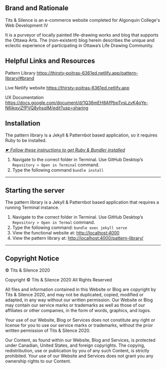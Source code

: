 ## Brand and Rationale

Tits & Silence is an e-commerce website completed for Algonquin College's Web Development IV

It is a purveyor of locally painted life-drawing works and blog that supports the Ottawa Arts. The (non-existent) blog herein describes the unique and eclectic experience of participating in Ottawa’s Life Drawing Community.

## Helpful Links and Resources

Pattern Library
https://thirsty-poitras-6361ed.netlify.app/pattern-library/#brand

Live Netlify website
https://thirsty-poitras-6361ed.netlify.app

UX Documentation
https://docs.google.com/document/d/1Q36mEH8AfPbpTvsLzyK4qYe-N6ikqyjZfPVQ8yhsqlM/edit?usp=sharing

## Installation

The pattern library is a Jekyll & Patternbot based application, so it requires Ruby to be installed.

[*☛ Follow these instructions to get Ruby & Bundler installed*](https://learn-the-web.algonquindesign.ca/courses/web-dev-4/install-more-developer-tools/)

1. Navigate to the correct folder in Terminal. Use GitHub Desktop’s `Repository > Open in Terminal` command.
2. Type the following command `bundle install`

---

## Starting the server

The pattern library is a Jekyll & Patternbot based application that requires a running Terminal instance.

1. Navigate to the correct folder in Terminal. Use GitHub Desktop’s `Repository > Open in Termal` command.
2. Type the following command: `bundle exec jekyll serve`
3. View the functional website at: [http://localhost:4000](http://localhost:4000)
4. View the pattern library at: [http://localhost:4000/pattern-library/](http://localhost:4000/pattern-library/)

---

## Copyright Notice

© Tits & Silence 2020

Copyright © Tits & Silence 2020 All Rights Reserved

All files and information contained in this Website or Blog are copyright by Tits & Silence 2020, and may not be duplicated, copied, modified or adapted, in any way without our written permission. Our Website or Blog may contain our service marks or trademarks as well as those of our affiliates or other companies, in the form of words, graphics, and logos.

Your use of our Website, Blog or Services does not constitute any right or license for you to use our service marks or trademarks, without the prior written permission of Tits & Silence 2020.

Our Content, as found within our Website, Blog and Services, is protected under Canadian, United States, and foreign copyrights. The copying, redistribution, use or publication by you of any such Content, is strictly prohibited. Your use of our Website and Services does not grant you any ownership rights to our Content.
